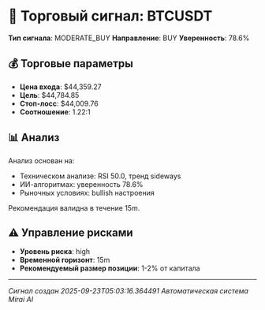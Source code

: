 
# 🎯 Торговый сигнал: BTCUSDT

**Тип сигнала**: MODERATE_BUY
**Направление**: BUY
**Уверенность**: 78.6%

## 💰 Торговые параметры
- **Цена входа**: $44,359.27
- **Цель**: $44,784.85
- **Стоп-лосс**: $44,009.76
- **Соотношение**: 1.22:1

## 📊 Анализ

Анализ основан на:
- Техническом анализе: RSI 50.0, тренд sideways
- ИИ-алгоритмах: уверенность 78.6%
- Рыночных условиях: bullish настроения

Рекомендация валидна в течение 15m.
        

## ⚠️ Управление рисками
- **Уровень риска**: high
- **Временной горизонт**: 15m
- **Рекомендуемый размер позиции**: 1-2% от капитала

---
*Сигнал создан 2025-09-23T05:03:16.364491*
*Автоматическая система Mirai AI*
        